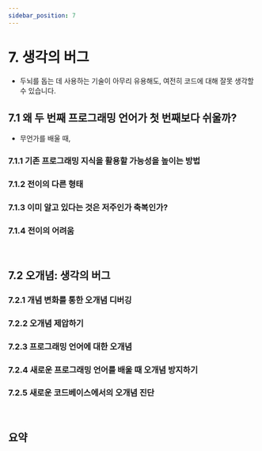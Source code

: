 ```yaml
---
sidebar_position: 7
---
```


# 7. 생각의 버그

- 두뇌를  돕는 데 사용하는 기술이 아무리 유용해도, 여전히 코드에 대해 잘못 생각할 수 있습니다.

## 7.1 왜 두 번째 프로그래밍 언어가 첫 번째보다 쉬울까?

- 무언가를 배울 때, 

### 7.1.1 기존 프로그래밍 지식을 활용할 가능성을 높이는 방법

### 7.1.2 전이의 다른 형태

### 7.1.3 이미 알고 있다는 것은 저주인가 축복인가?

### 7.1.4 전이의 어려움

<br/>

## 7.2 오개념: 생각의 버그

### 7.2.1 개념 변화를 통한 오개념 디버깅

### 7.2.2 오개념 제압하기

### 7.2.3 프로그래밍 언어에 대한 오개념

### 7.2.4 새로운 프로그래밍 언어를 배울 때 오개념 방지하기

### 7.2.5 새로운 코드베이스에서의 오개념 진단

<br/>

## 요약

